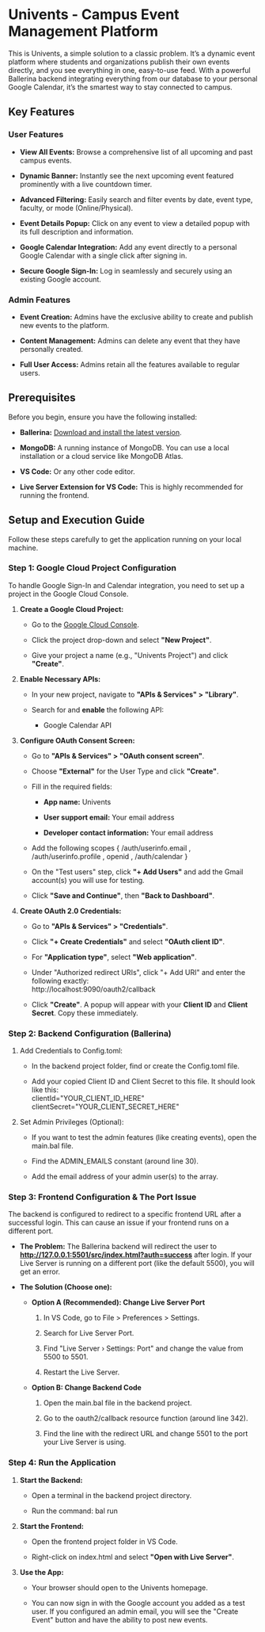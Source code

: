 Univents - Campus Event Management Platform
===========================================

This is Univents, a simple solution to a classic problem. It’s a dynamic event platform where students and organizations publish their own events directly, and you see everything in one, easy-to-use feed. With a powerful Ballerina backend integrating everything from our database to your personal Google Calendar, it’s the smartest way to stay connected to campus.


Key Features
------------

### User Features

*   **View All Events:** Browse a comprehensive list of all upcoming and past campus events.
    
*   **Dynamic Banner:** Instantly see the next upcoming event featured prominently with a live countdown timer.
    
*   **Advanced Filtering:** Easily search and filter events by date, event type, faculty, or mode (Online/Physical).
    
*   **Event Details Popup:** Click on any event to view a detailed popup with its full description and information.
    
*   **Google Calendar Integration:** Add any event directly to a personal Google Calendar with a single click after signing in.
    
*   **Secure Google Sign-In:** Log in seamlessly and securely using an existing Google account.
    

### Admin Features

*   **Event Creation:** Admins have the exclusive ability to create and publish new events to the platform.
    
*   **Content Management:** Admins can delete any event that they have personally created.
    
*   **Full User Access:** Admins retain all the features available to regular users.
    

Prerequisites
-------------

Before you begin, ensure you have the following installed:

*   **Ballerina:** [Download and install the latest version](https://ballerina.io/downloads/).
    
*   **MongoDB:** A running instance of MongoDB. You can use a local installation or a cloud service like MongoDB Atlas.
    
*   **VS Code:** Or any other code editor.
    
*   **Live Server Extension for VS Code:** This is highly recommended for running the frontend.
    

Setup and Execution Guide
-------------------------

Follow these steps carefully to get the application running on your local machine.

### Step 1: Google Cloud Project Configuration

To handle Google Sign-In and Calendar integration, you need to set up a project in the Google Cloud Console.

1.  **Create a Google Cloud Project:**
    
    *   Go to the [Google Cloud Console](https://console.cloud.google.com/).
        
    *   Click the project drop-down and select **"New Project"**.
        
    *   Give your project a name (e.g., "Univents Project") and click **"Create"**.
        
2.  **Enable Necessary APIs:**
    
    *   In your new project, navigate to **"APIs & Services" > "Library"**.
        
    *   Search for and **enable** the following API:
        
        *   Google Calendar API
            
3.  **Configure OAuth Consent Screen:**
    
    *   Go to **"APIs & Services" > "OAuth consent screen"**.
        
    *   Choose **"External"** for the User Type and click **"Create"**.
        
    *   Fill in the required fields:
        
        *   **App name:** Univents
            
        *   **User support email:** Your email address
            
        *   **Developer contact information:** Your email address
            
    *   Add the following scopes { /auth/userinfo.email , /auth/userinfo.profile , openid , /auth/calendar }
        
    *   On the "Test users" step, click **"+ Add Users"** and add the Gmail account(s) you will use for testing.
        
    *   Click **"Save and Continue"**, then **"Back to Dashboard"**.
        
4.  **Create OAuth 2.0 Credentials:**
    
    *   Go to **"APIs & Services" > "Credentials"**.
        
    *   Click **"+ Create Credentials"** and select **"OAuth client ID"**.
        
    *   For **"Application type"**, select **"Web application"**.
        
    *   Under "Authorized redirect URIs", click "+ Add URI" and enter the following exactly: <br> http://localhost:9090/oauth2/callback
        
    *   Click **"Create"**. A popup will appear with your **Client ID** and **Client Secret**. Copy these immediately.
        

### Step 2: Backend Configuration (Ballerina)

1.  Add Credentials to Config.toml:
    
    *   In the backend project folder, find or create the Config.toml file.
        
    *   Add your copied Client ID and Client Secret to this file. It should look like this:
        <br>clientId="YOUR_CLIENT_ID_HERE"<br>clientSecret="YOUR_CLIENT_SECRET_HERE"
        
2.  Set Admin Privileges (Optional):
    
    *   If you want to test the admin features (like creating events), open the main.bal file.
        
    *   Find the ADMIN\_EMAILS constant (around line 30).
        
    *   Add the email address of your admin user(s) to the array.
        

### Step 3: Frontend Configuration & The Port Issue

The backend is configured to redirect to a specific frontend URL after a successful login. This can cause an issue if your frontend runs on a different port.

*   **The Problem:** The Ballerina backend will redirect the user to **http://127.0.0.1:5501/src/index.html?auth=success** after login. If your Live Server is running on a different port (like the default 5500), you will get an error.
    
*   **The Solution (Choose one):**
    
    *   **Option A (Recommended): Change Live Server Port**
        
        1.  In VS Code, go to File > Preferences > Settings.
            
        2.  Search for Live Server Port.
            
        3.  Find "Live Server › Settings: Port" and change the value from 5500 to 5501.
            
        4.  Restart the Live Server.
            
    *   **Option B: Change Backend Code**
        
        1.  Open the main.bal file in the backend project.
            
        2.  Go to the oauth2/callback resource function (around line 342).
            
        3.  Find the line with the redirect URL and change 5501 to the port your Live Server is using.
            

### Step 4: Run the Application

1.  **Start the Backend:**
    
    *   Open a terminal in the backend project directory.
        
    *   Run the command: bal run
        
2.  **Start the Frontend:**
    
    *   Open the frontend project folder in VS Code.
        
    *   Right-click on index.html and select **"Open with Live Server"**.
        
3.  **Use the App:**
    
    *   Your browser should open to the Univents homepage.
        
    *   You can now sign in with the Google account you added as a test user. If you configured an admin email, you will see the "Create Event" button and have the ability to post new events.
